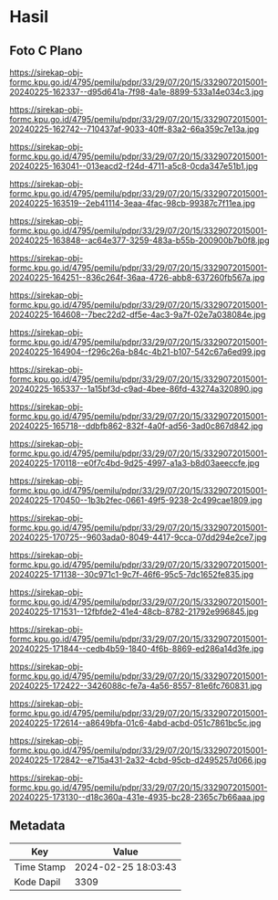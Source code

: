 # Hasil

## Foto C Plano

https://sirekap-obj-formc.kpu.go.id/4795/pemilu/pdpr/33/29/07/20/15/3329072015001-20240225-162337--d95d641a-7f98-4a1e-8899-533a14e034c3.jpg

https://sirekap-obj-formc.kpu.go.id/4795/pemilu/pdpr/33/29/07/20/15/3329072015001-20240225-162742--710437af-9033-40ff-83a2-66a359c7e13a.jpg

https://sirekap-obj-formc.kpu.go.id/4795/pemilu/pdpr/33/29/07/20/15/3329072015001-20240225-163041--013eacd2-f24d-4711-a5c8-0cda347e51b1.jpg

https://sirekap-obj-formc.kpu.go.id/4795/pemilu/pdpr/33/29/07/20/15/3329072015001-20240225-163519--2eb41114-3eaa-4fac-98cb-99387c7f11ea.jpg

https://sirekap-obj-formc.kpu.go.id/4795/pemilu/pdpr/33/29/07/20/15/3329072015001-20240225-163848--ac64e377-3259-483a-b55b-200900b7b0f8.jpg

https://sirekap-obj-formc.kpu.go.id/4795/pemilu/pdpr/33/29/07/20/15/3329072015001-20240225-164251--836c264f-36aa-4726-abb8-637260fb567a.jpg

https://sirekap-obj-formc.kpu.go.id/4795/pemilu/pdpr/33/29/07/20/15/3329072015001-20240225-164608--7bec22d2-df5e-4ac3-9a7f-02e7a038084e.jpg

https://sirekap-obj-formc.kpu.go.id/4795/pemilu/pdpr/33/29/07/20/15/3329072015001-20240225-164904--f296c26a-b84c-4b21-b107-542c67a6ed99.jpg

https://sirekap-obj-formc.kpu.go.id/4795/pemilu/pdpr/33/29/07/20/15/3329072015001-20240225-165337--1a15bf3d-c9ad-4bee-86fd-43274a320890.jpg

https://sirekap-obj-formc.kpu.go.id/4795/pemilu/pdpr/33/29/07/20/15/3329072015001-20240225-165718--ddbfb862-832f-4a0f-ad56-3ad0c867d842.jpg

https://sirekap-obj-formc.kpu.go.id/4795/pemilu/pdpr/33/29/07/20/15/3329072015001-20240225-170118--e0f7c4bd-9d25-4997-a1a3-b8d03aeeccfe.jpg

https://sirekap-obj-formc.kpu.go.id/4795/pemilu/pdpr/33/29/07/20/15/3329072015001-20240225-170450--1b3b2fec-0661-49f5-9238-2c499cae1809.jpg

https://sirekap-obj-formc.kpu.go.id/4795/pemilu/pdpr/33/29/07/20/15/3329072015001-20240225-170725--9603ada0-8049-4417-9cca-07dd294e2ce7.jpg

https://sirekap-obj-formc.kpu.go.id/4795/pemilu/pdpr/33/29/07/20/15/3329072015001-20240225-171138--30c971c1-9c7f-46f6-95c5-7dc1652fe835.jpg

https://sirekap-obj-formc.kpu.go.id/4795/pemilu/pdpr/33/29/07/20/15/3329072015001-20240225-171531--12fbfde2-41e4-48cb-8782-21792e996845.jpg

https://sirekap-obj-formc.kpu.go.id/4795/pemilu/pdpr/33/29/07/20/15/3329072015001-20240225-171844--cedb4b59-1840-4f6b-8869-ed286a14d3fe.jpg

https://sirekap-obj-formc.kpu.go.id/4795/pemilu/pdpr/33/29/07/20/15/3329072015001-20240225-172422--3426088c-fe7a-4a56-8557-81e6fc760831.jpg

https://sirekap-obj-formc.kpu.go.id/4795/pemilu/pdpr/33/29/07/20/15/3329072015001-20240225-172614--a8649bfa-01c6-4abd-acbd-051c7861bc5c.jpg

https://sirekap-obj-formc.kpu.go.id/4795/pemilu/pdpr/33/29/07/20/15/3329072015001-20240225-172842--e715a431-2a32-4cbd-95cb-d2495257d066.jpg

https://sirekap-obj-formc.kpu.go.id/4795/pemilu/pdpr/33/29/07/20/15/3329072015001-20240225-173130--d18c360a-431e-4935-bc28-2365c7b66aaa.jpg


## Metadata

| Key        | Value               |
| ---------- | ------------------- |
| Time Stamp | 2024-02-25 18:03:43 |
| Kode Dapil | 3309                |



